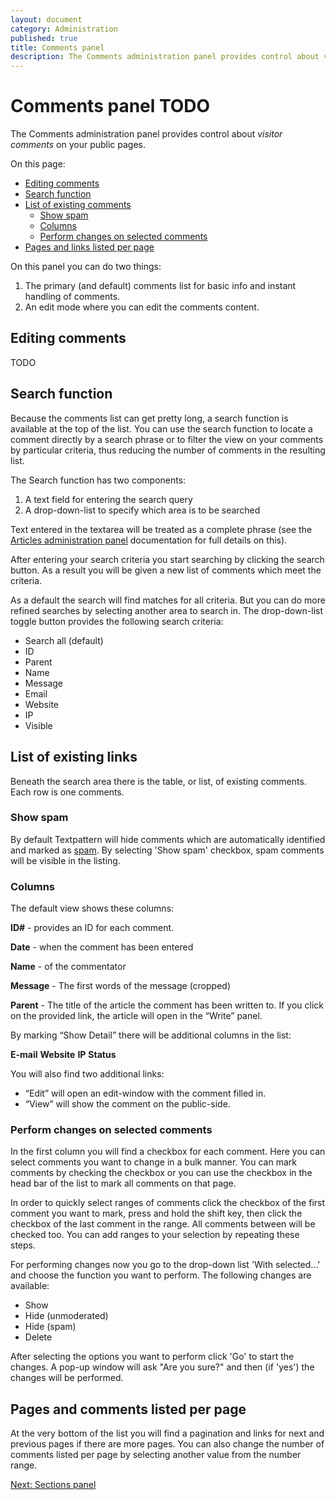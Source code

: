 ```yaml
---
layout: document
category: Administration
published: true
title: Comments panel
description: The Comments administration panel provides control about visitor comments on your public pages.
---
```


# Comments panel TODO

The Comments administration panel provides control about *visitor comments* on your public pages.

On this page:

* [Editing comments](#editing-comments)
* [Search function](#search-function)
* [List of existing comments](#list-of-existing-comments)
  * [Show spam](#show-spam)
  * [Columns](#columns)
  * [Perform changes on selected comments](#perform-changes-on-selected-comments)
* [Pages and links listed per page](#pages-and-comments-listed-per-page)

On this panel you can do two things:

1. The primary (and default) comments list for basic info and instant handling of comments.
2. An edit mode where you can edit the comments content.

## Editing comments

TODO

## Search function

Because the comments list can get pretty long, a search function is available at the top of the list. You can use the search function to locate a comment directly by a search phrase or to filter the view on your comments by particular criteria, thus reducing the number of comments in the resulting list.

The Search function has two components:

1. A text field for entering the search query
2. A drop-down-list to specify which area is to be searched

Text entered in the textarea will be treated as a complete phrase (see the [Articles administration panel](http://docs.textpattern.io/administration/articles-panel) documentation for full details on this).

After entering your search criteria you start searching by clicking the search button. As a result you will be given a new list of comments which meet the criteria.

As a default the search will find matches for all criteria. But you can do more refined searches by selecting another area to search in. The drop-down-list toggle button provides the following search criteria:

* Search all (default)
* ID
* Parent
* Name
* Message
* Email
* Website
* IP
* Visible

## List of existing links

Beneath the search area there is the table, or list, of existing comments. Each row is one comments.

### Show spam

By default Textpattern will hide comments which are automatically identified and marked as [spam](https://en.wikipedia.org/wiki/Spamming). By selecting 'Show spam' checkbox, spam comments will be visible in the listing.

### Columns

The default view shows these columns:

**ID\#** - provides an ID for each comment.

**Date** - when the comment has been entered

**Name** - of the commentator

**Message** - The first words of the message (cropped)

**Parent** - The title of the article the comment has been written to.
If you click on the provided link, the article will open in the “Write”
panel.

By marking “Show Detail” there will be additional columns in the list:

**E-mail** **Website** **IP** **Status**

You will also find two additional links:

-   “Edit” will open an edit-window with the comment filled in.
-   “View” will show the comment on the public-side.

### Perform changes on selected comments

In the first column you will find a checkbox for each comment. Here you can select comments you want to change in a bulk manner. You can mark comments by checking the checkbox or you can use the checkbox in the head bar of the list to mark all comments on that page.

In order to quickly select ranges of comments click the checkbox of the first comment you want to mark, press and hold the shift key, then click the checkbox of the last comment in the range. All comments between will be checked too. You can add ranges to your selection by repeating these steps.

For performing changes now you go to the drop-down list 'With selected...' and choose the function you want to perform. The following changes are available:

* Show
* Hide (unmoderated)
* Hide (spam)
* Delete

After selecting the options you want to perform click 'Go' to start the changes. A pop-up window will ask "Are you sure?" and then (if 'yes') the changes will be performed.

## Pages and comments listed per page

At the very bottom of the list you will find a pagination and links for next and previous pages if there are more pages. You can also change the number of comments listed per page by selecting another value from the number range.

[Next: Sections panel](http://docs.textpattern.io/administration/sections-panel)
